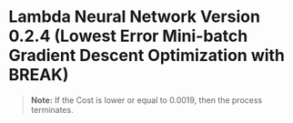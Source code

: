 # Lambda Neural Network Version 0.2.4 (Lowest Error Mini-batch Gradient Descent Optimization with BREAK)

>**Note:** If the Cost is lower or equal to 0.0019, then the process terminates.